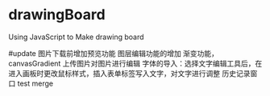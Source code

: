 # drawingBoard
Using JavaScript to Make drawing board

#update
图片下载前增加预览功能
图层编辑功能的增加
渐变功能，canvasGradient
上传图片对图片进行编辑
字体的导入：选择文字编辑工具后，在进入画板时更改鼠标样式，插入表单标签写入文字，对文字进行调整
历史记录窗口
test merge

